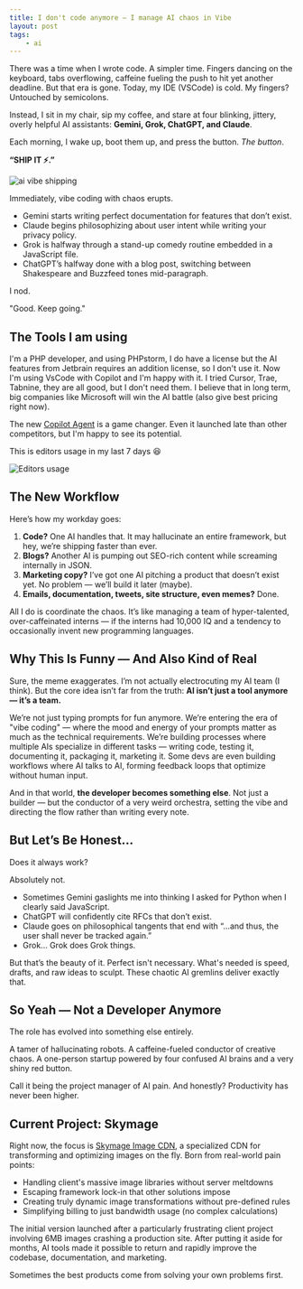 ```yaml
---
title: I don't code anymore — I manage AI chaos in Vibe
layout: post
tags:
    - ai
---
```


There was a time when I wrote code. A simpler time. Fingers dancing on the keyboard, tabs overflowing, caffeine fueling the push to hit yet another deadline. But that era is gone. Today, my IDE (VSCode) is cold. My fingers? Untouched by semicolons.

Instead, I sit in my chair, sip my coffee, and stare at four blinking, jittery, overly helpful AI assistants: **Gemini, Grok, ChatGPT, and Claude**.

Each morning, I wake up, boot them up, and press the button. *The button*.

**“SHIP IT ⚡️.”**

![ai vibe shipping](/images/ai-vibe.png)

Immediately, vibe coding with chaos erupts.

- Gemini starts writing perfect documentation for features that don’t exist.
- Claude begins philosophizing about user intent while writing your privacy policy.
- Grok is halfway through a stand-up comedy routine embedded in a JavaScript file.
- ChatGPT’s halfway done with a blog post, switching between Shakespeare and Buzzfeed tones mid-paragraph.

I nod.

"Good. Keep going."

## The Tools I am using

I'm a PHP developer, and using PHPstorm, I do have a license but the AI features from Jetbrain requires an addition license, so I don't use it. Now I'm using VsCode with Copilot and I'm happy with it. I tried Cursor, Trae, Tabnine, they are all good, but I don't need them. I believe that in long term, big companies like Microsoft will win the AI battle (also give best pricing right now).

The new [Copilot Agent](https://code.visualstudio.com/blogs/2025/04/07/agentMode) is a game changer. Even it launched late than other competitors, but I'm happy to see its potential.

This is editors usage in my last 7 days 😆

![Editors usage](/images/editors-usage.png)


## The New Workflow

Here’s how my workday goes:

1. **Code?** One AI handles that. It may hallucinate an entire framework, but hey, we’re shipping faster than ever.
2. **Blogs?** Another AI is pumping out SEO-rich content while screaming internally in JSON.
3. **Marketing copy?** I’ve got one AI pitching a product that doesn’t exist yet. No problem — we’ll build it later (maybe).
4. **Emails, documentation, tweets, site structure, even memes?** Done.

All I do is coordinate the chaos. It’s like managing a team of hyper-talented, over-caffeinated interns — if the interns had 10,000 IQ and a tendency to occasionally invent new programming languages.

## Why This Is Funny — And Also Kind of Real

Sure, the meme exaggerates. I’m not actually electrocuting my AI team (I think). But the core idea isn’t far from the truth: **AI isn’t just a tool anymore — it’s a team.**

We’re not just typing prompts for fun anymore. We’re entering the era of "vibe coding" — where the mood and energy of your prompts matter as much as the technical requirements. We’re building processes where multiple AIs specialize in different tasks — writing code, testing it, documenting it, packaging it, marketing it. Some devs are even building workflows where AI talks to AI, forming feedback loops that optimize without human input.

And in that world, **the developer becomes something else**. Not just a builder — but the conductor of a very weird orchestra, setting the vibe and directing the flow rather than writing every note.

## But Let’s Be Honest...

Does it always work?

Absolutely not.

- Sometimes Gemini gaslights me into thinking I asked for Python when I clearly said JavaScript.
- ChatGPT will confidently cite RFCs that don’t exist.
- Claude goes on philosophical tangents that end with “...and thus, the user shall never be tracked again.”
- Grok... Grok does Grok things.

But that’s the beauty of it. Perfect isn't necessary. What's needed is speed, drafts, and raw ideas to sculpt. These chaotic AI gremlins deliver exactly that.

## So Yeah — Not a Developer Anymore

The role has evolved into something else entirely.

A tamer of hallucinating robots.
A caffeine-fueled conductor of creative chaos.
A one-person startup powered by four confused AI brains and a very shiny red button.

Call it being the project manager of AI pain.
And honestly? Productivity has never been higher.

## Current Project: Skymage

Right now, the focus is [Skymage Image CDN](https://skymage.daudau.cc), a specialized CDN for transforming and optimizing images on the fly. Born from real-world pain points:

- Handling client's massive image libraries without server meltdowns
- Escaping framework lock-in that other solutions impose
- Creating truly dynamic image transformations without pre-defined rules
- Simplifying billing to just bandwidth usage (no complex calculations)

The initial version launched after a particularly frustrating client project involving 6MB images crashing a production site. After putting it aside for months, AI tools made it possible to return and rapidly improve the codebase, documentation, and marketing.

Sometimes the best products come from solving your own problems first.

